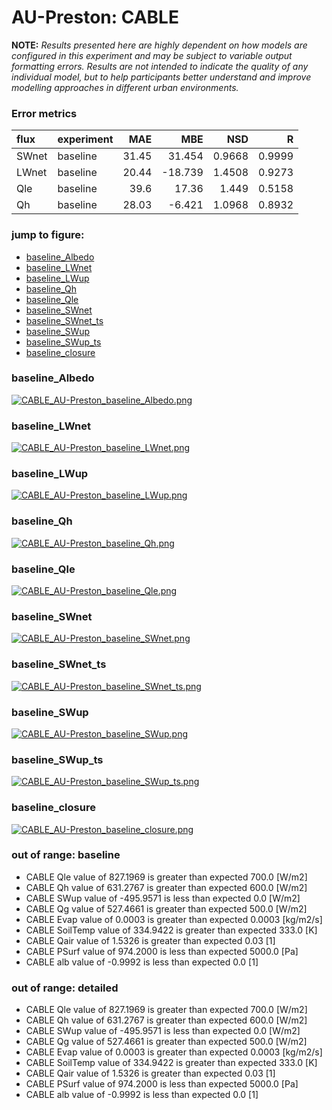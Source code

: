 # AU-Preston: CABLE

**NOTE:** *Results presented here are highly dependent on how models are configured in this experiment and may be subject to variable output formatting errors. Results are not intended to indicate the quality of any individual model, but to help participants better understand and improve modelling approaches in different urban environments.*

### Error metrics
| flux   | experiment   |   MAE |     MBE |    NSD |      R |
|:-------|:-------------|------:|--------:|-------:|-------:|
| SWnet  | baseline     | 31.45 |  31.454 | 0.9668 | 0.9999 |
| LWnet  | baseline     | 20.44 | -18.739 | 1.4508 | 0.9273 |
| Qle    | baseline     | 39.6  |  17.36  | 1.449  | 0.5158 |
| Qh     | baseline     | 28.03 |  -6.421 | 1.0968 | 0.8932 |

### jump to figure:
 - [baseline_Albedo](#baseline_albedo)
 - [baseline_LWnet](#baseline_lwnet)
 - [baseline_LWup](#baseline_lwup)
 - [baseline_Qh](#baseline_qh)
 - [baseline_Qle](#baseline_qle)
 - [baseline_SWnet](#baseline_swnet)
 - [baseline_SWnet_ts](#baseline_swnet_ts)
 - [baseline_SWup](#baseline_swup)
 - [baseline_SWup_ts](#baseline_swup_ts)
 - [baseline_closure](#baseline_closure)

### <a name="baseline_albedo"></a>baseline_Albedo
[![CABLE_AU-Preston_baseline_Albedo.png](CABLE_AU-Preston_baseline_Albedo.png)](CABLE_AU-Preston_baseline_Albedo.png)

### <a name="baseline_lwnet"></a>baseline_LWnet
[![CABLE_AU-Preston_baseline_LWnet.png](CABLE_AU-Preston_baseline_LWnet.png)](CABLE_AU-Preston_baseline_LWnet.png)

### <a name="baseline_lwup"></a>baseline_LWup
[![CABLE_AU-Preston_baseline_LWup.png](CABLE_AU-Preston_baseline_LWup.png)](CABLE_AU-Preston_baseline_LWup.png)

### <a name="baseline_qh"></a>baseline_Qh
[![CABLE_AU-Preston_baseline_Qh.png](CABLE_AU-Preston_baseline_Qh.png)](CABLE_AU-Preston_baseline_Qh.png)

### <a name="baseline_qle"></a>baseline_Qle
[![CABLE_AU-Preston_baseline_Qle.png](CABLE_AU-Preston_baseline_Qle.png)](CABLE_AU-Preston_baseline_Qle.png)

### <a name="baseline_swnet"></a>baseline_SWnet
[![CABLE_AU-Preston_baseline_SWnet.png](CABLE_AU-Preston_baseline_SWnet.png)](CABLE_AU-Preston_baseline_SWnet.png)

### <a name="baseline_swnet_ts"></a>baseline_SWnet_ts
[![CABLE_AU-Preston_baseline_SWnet_ts.png](CABLE_AU-Preston_baseline_SWnet_ts.png)](CABLE_AU-Preston_baseline_SWnet_ts.png)

### <a name="baseline_swup"></a>baseline_SWup
[![CABLE_AU-Preston_baseline_SWup.png](CABLE_AU-Preston_baseline_SWup.png)](CABLE_AU-Preston_baseline_SWup.png)

### <a name="baseline_swup_ts"></a>baseline_SWup_ts
[![CABLE_AU-Preston_baseline_SWup_ts.png](CABLE_AU-Preston_baseline_SWup_ts.png)](CABLE_AU-Preston_baseline_SWup_ts.png)

### <a name="baseline_closure"></a>baseline_closure
[![CABLE_AU-Preston_baseline_closure.png](CABLE_AU-Preston_baseline_closure.png)](CABLE_AU-Preston_baseline_closure.png)

### out of range: baseline

 - CABLE Qle value of 827.1969 is greater than expected 700.0 [W/m2]
 - CABLE Qh value of 631.2767 is greater than expected 600.0 [W/m2]
 - CABLE SWup value of -495.9571 is less than expected 0.0 [W/m2]
 - CABLE Qg value of 527.4661 is greater than expected 500.0 [W/m2]
 - CABLE Evap value of 0.0003 is greater than expected 0.0003 [kg/m2/s]
 - CABLE SoilTemp value of 334.9422 is greater than expected 333.0 [K]
 - CABLE Qair value of 1.5326 is greater than expected 0.03 [1]
 - CABLE PSurf value of 974.2000 is less than expected 5000.0 [Pa]
 - CABLE alb value of -0.9992 is less than expected 0.0 [1]

### out of range: detailed

 - CABLE Qle value of 827.1969 is greater than expected 700.0 [W/m2]
 - CABLE Qh value of 631.2767 is greater than expected 600.0 [W/m2]
 - CABLE SWup value of -495.9571 is less than expected 0.0 [W/m2]
 - CABLE Qg value of 527.4661 is greater than expected 500.0 [W/m2]
 - CABLE Evap value of 0.0003 is greater than expected 0.0003 [kg/m2/s]
 - CABLE SoilTemp value of 334.9422 is greater than expected 333.0 [K]
 - CABLE Qair value of 1.5326 is greater than expected 0.03 [1]
 - CABLE PSurf value of 974.2000 is less than expected 5000.0 [Pa]
 - CABLE alb value of -0.9992 is less than expected 0.0 [1]

